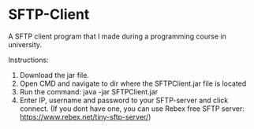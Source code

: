 # SFTP-Client
A SFTP client program that I made during a programming course in university. 

Instructions:
1. Download the jar file.
2. Open CMD and navigate to dir where the SFTPClient.jar file is located
3. Run the command: java -jar SFTPClient.jar 
4. Enter IP, username and password to your SFTP-server and click connect. (If you dont have one, you can use Rebex free SFTP server: https://www.rebex.net/tiny-sftp-server/)
